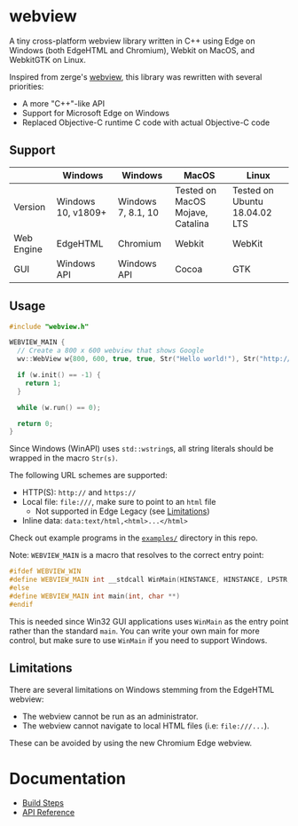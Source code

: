 # webview

A tiny cross-platform webview library written in C++ using Edge on Windows (both EdgeHTML and Chromium), Webkit on MacOS, and WebkitGTK on Linux.

Inspired from zerge's [webview](https://github.com/webview/webview), this library was rewritten with several priorities:

- A more "C++"-like API
- Support for Microsoft Edge on Windows
- Replaced Objective-C runtime C code with actual Objective-C code

## Support

|            | Windows            | Windows            | MacOS                            | Linux                         |
| ---------- | ------------------ | ------------------ | -------------------------------- | ----------------------------- |
| Version    | Windows 10, v1809+ | Windows 7, 8.1, 10 | Tested on MacOS Mojave, Catalina | Tested on Ubuntu 18.04.02 LTS |
| Web Engine | EdgeHTML           | Chromium           | Webkit                           | WebKit                        |
| GUI        | Windows API        | Windows API        | Cocoa                            | GTK                           |

## Usage

```c++
#include "webview.h"

WEBVIEW_MAIN {
  // Create a 800 x 600 webview that shows Google
  wv::WebView w{800, 600, true, true, Str("Hello world!"), Str("http://google.com")};

  if (w.init() == -1) {
    return 1;
  }

  while (w.run() == 0);

  return 0;
}
```

Since Windows (WinAPI) uses `std::wstring`s, all string literals should be wrapped in the macro `Str(s)`.

The following URL schemes are supported:

- HTTP(S): `http://` and `https://`
- Local file: `file:///`, make sure to point to an `html` file
  - Not supported in Edge Legacy (see [Limitations](#limitations))
- Inline data: `data:text/html,<html>...</html>`

Check out example programs in the [`examples/`](examples/) directory in this repo.

Note: `WEBVIEW_MAIN` is a macro that resolves to the correct entry point:

```c++
#ifdef WEBVIEW_WIN
#define WEBVIEW_MAIN int __stdcall WinMain(HINSTANCE, HINSTANCE, LPSTR, int)
#else
#define WEBVIEW_MAIN int main(int, char **)
#endif
```

This is needed since Win32 GUI applications uses `WinMain` as the entry point rather than the standard `main`. You can write your own main for more control, but make sure to use `WinMain` if you need to support Windows.

## Limitations

There are several limitations on Windows stemming from the EdgeHTML webview:

- The webview cannot be run as an administrator.
- The webview cannot navigate to local HTML files (i.e: `file:///...`).

These can be avoided by using the new Chromium Edge webview.

# Documentation

- [Build Steps](docs/build.md)
- [API Reference](docs/api.md)
